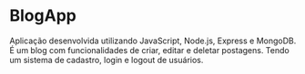 # BlogApp
Aplicação desenvolvida utilizando JavaScript, Node.js, Express e MongoDB.  É um blog com funcionalidades de criar, editar e deletar postagens. Tendo um sistema de cadastro, login e logout de usuários.
